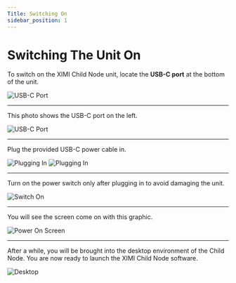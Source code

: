 ```yaml
---
Title: Switching On
sidebar_position: 1
---
```


# Switching The Unit On

<!-- ![](/img/new-user-manual/child/1-power.jpg) -->

To switch on the XIMI Child Node unit, locate the **USB-C port** at the bottom of the unit.

![USB-C Port](/img/new-user-manual/child/2-power.jpg)

---

This photo shows the USB-C port on the left.

![USB-C Port](/img/new-user-manual/child/3-power.jpg)

---

Plug the provided USB-C power cable in.

![Plugging In](/img/new-user-manual/child/4-power.jpg)
![Plugging In](/img/new-user-manual/child/5-power.jpg)

---

Turn on the power switch only after plugging in to avoid damaging the unit.

![Switch On](/img/new-user-manual/child/6-power.jpg)

---

You will see the screen come on with this graphic.

![Power On Screen](/img/new-user-manual/child/7-power.jpg)

---

After a while, you will be brought into the desktop environment of the Child Node. You are now ready to launch the XIMI Child Node software.

![Desktop](/img/new-user-manual/child/8-power.jpg)

